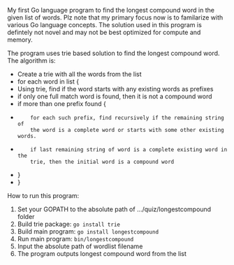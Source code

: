 My first Go language program to find the longest compound word in the given list of words. Plz note that my primary focus now is to familarize with various Go language concepts. The solution used in this program is defintely not novel and may not be best optimized for compute and memory. 

The program uses trie based solution to find the longest compound word. The algorithm is:
- Create a trie with all the words from the list
- for each word in list {
-    Using trie, find if the word starts with any existing words as prefixes
-    if only one full match word is found, then it is not a compound word
-    if more than one prefix found {
-         for each such prefix, find recursively if the remaining string of 
          the word is a complete word or starts with some other existing words.
-         if last remaining string of word is a complete existing word in the 
          trie, then the initial word is a compound word
-    }
- } 

How to run this program:
1. Set your GOPATH to the absolute path of .../quiz/longestcompound folder
2. Build trie package: `go install trie`
3. Build main program: `go install longestcompound`
4. Run main program: `bin/longestcompound`
5. Input the absolute path of wordlist filename
6. The program outputs longest compound word from the list

